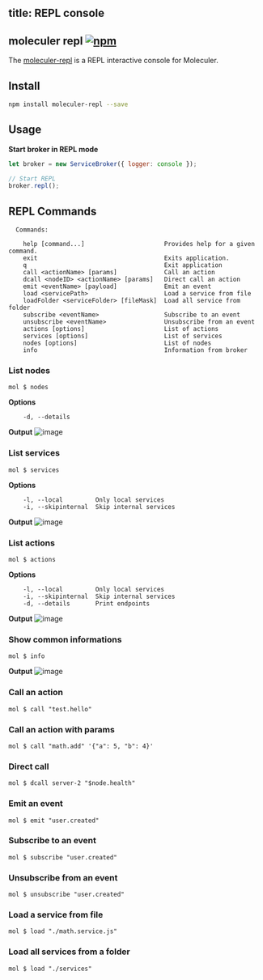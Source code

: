 title: REPL console
---
## moleculer repl [![npm](https://img.shields.io/npm/v/moleculer-repl.svg?maxAge=3600)](https://www.npmjs.com/package/moleculer-repl)
The [moleculer-repl](https://github.com/ice-services/moleculer-repl) is a REPL interactive console for Moleculer.

## Install
```bash
npm install moleculer-repl --save
```

## Usage

**Start broker in REPL mode**
```js
let broker = new ServiceBroker({ logger: console });

// Start REPL
broker.repl();
```

## REPL Commands

```
  Commands:

    help [command...]                      Provides help for a given command.
    exit                                   Exits application.
    q                                      Exit application
    call <actionName> [params]             Call an action
    dcall <nodeID> <actionName> [params]   Direct call an action
    emit <eventName> [payload]             Emit an event
    load <servicePath>                     Load a service from file
    loadFolder <serviceFolder> [fileMask]  Load all service from folder
    subscribe <eventName>                  Subscribe to an event
    unsubscribe <eventName>                Unsubscribe from an event
    actions [options]                      List of actions
    services [options]                     List of services
    nodes [options]                        List of nodes
    info                                   Information from broker
```

### List nodes
```
mol $ nodes
```

**Options**
```
    -d, --details
```

**Output**
![image](https://user-images.githubusercontent.com/306521/27083082-9fcb9cb8-5047-11e7-9817-1b1a0de42f3e.png)

### List services
```
mol $ services
```

**Options**
```
    -l, --local         Only local services
    -i, --skipinternal  Skip internal services
```

**Output**
![image](https://user-images.githubusercontent.com/306521/27083119-bdea2426-5047-11e7-879e-0634c1aba258.png)

### List actions
```
mol $ actions
```

**Options**
```
    -l, --local         Only local services
    -i, --skipinternal  Skip internal services
    -d, --details       Print endpoints
```

**Output**
![image](https://cloud.githubusercontent.com/assets/306521/26260954/8ef9d44e-3ccf-11e7-995a-ccbe035b2a9a.png)

### Show common informations
```
mol $ info
```

**Output**
![image](https://cloud.githubusercontent.com/assets/306521/26260974/aaea9b02-3ccf-11e7-9e1c-ec9150518791.png)

### Call an action
```
mol $ call "test.hello"
```

### Call an action with params
```
mol $ call "math.add" '{"a": 5, "b": 4}'
```

### Direct call
```
mol $ dcall server-2 "$node.health"
```

### Emit an event
```
mol $ emit "user.created"
```

### Subscribe to an event
```
mol $ subscribe "user.created"
```

### Unsubscribe from an event
```
mol $ unsubscribe "user.created"
```

### Load a service from file
```
mol $ load "./math.service.js"
```

### Load all services from a folder
```
mol $ load "./services"
```